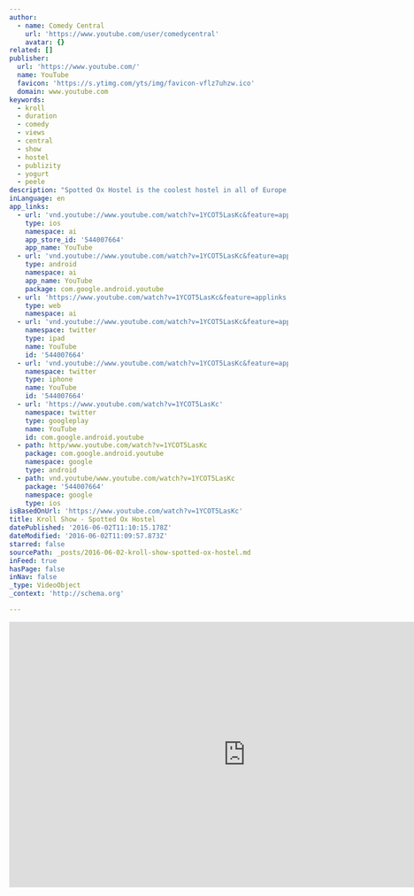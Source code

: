 ```yaml
---
author:
  - name: Comedy Central
    url: 'https://www.youtube.com/user/comedycentral'
    avatar: {}
related: []
publisher:
  url: 'https://www.youtube.com/'
  name: YouTube
  favicon: 'https://s.ytimg.com/yts/img/favicon-vflz7uhzw.ico'
  domain: www.youtube.com
keywords:
  - kroll
  - duration
  - comedy
  - views
  - central
  - show
  - hostel
  - publizity
  - yogurt
  - peele
description: "Spotted Ox Hostel is the coolest hostel in all of Europe, and the owners will show you everything you've ever wanted to know about visiting the continent. The Comedy Central app has full episodes of your favorite shows available now. http://on.cc.com/1e85GN8"
inLanguage: en
app_links:
  - url: 'vnd.youtube://www.youtube.com/watch?v=1YCOT5LasKc&feature=applinks'
    type: ios
    namespace: ai
    app_store_id: '544007664'
    app_name: YouTube
  - url: 'vnd.youtube://www.youtube.com/watch?v=1YCOT5LasKc&feature=applinks'
    type: android
    namespace: ai
    app_name: YouTube
    package: com.google.android.youtube
  - url: 'https://www.youtube.com/watch?v=1YCOT5LasKc&feature=applinks'
    type: web
    namespace: ai
  - url: 'vnd.youtube://www.youtube.com/watch?v=1YCOT5LasKc&feature=applinks'
    namespace: twitter
    type: ipad
    name: YouTube
    id: '544007664'
  - url: 'vnd.youtube://www.youtube.com/watch?v=1YCOT5LasKc&feature=applinks'
    namespace: twitter
    type: iphone
    name: YouTube
    id: '544007664'
  - url: 'https://www.youtube.com/watch?v=1YCOT5LasKc'
    namespace: twitter
    type: googleplay
    name: YouTube
    id: com.google.android.youtube
  - path: http/www.youtube.com/watch?v=1YCOT5LasKc
    package: com.google.android.youtube
    namespace: google
    type: android
  - path: vnd.youtube/www.youtube.com/watch?v=1YCOT5LasKc
    package: '544007664'
    namespace: google
    type: ios
isBasedOnUrl: 'https://www.youtube.com/watch?v=1YCOT5LasKc'
title: Kroll Show - Spotted Ox Hostel
datePublished: '2016-06-02T11:10:15.178Z'
dateModified: '2016-06-02T11:09:57.873Z'
starred: false
sourcePath: _posts/2016-06-02-kroll-show-spotted-ox-hostel.md
inFeed: true
hasPage: false
inNav: false
_type: VideoObject
_context: 'http://schema.org'

---
```

<iframe src="https://cdn.embedly.com/widgets/media.html?src=https%3A%2F%2Fwww.youtube.com%2Fembed%2F1YCOT5LasKc%3Ffeature%3Doembed&amp;url=http%3A%2F%2Fwww.youtube.com%2Fwatch%3Fv%3D1YCOT5LasKc&amp;image=https%3A%2F%2Fi.ytimg.com%2Fvi%2F1YCOT5LasKc%2Fhqdefault.jpg&amp;key=b7d04c9b404c499eba89ee7072e1c4f7&amp;type=text%2Fhtml&amp;schema=youtube" width="854" height="480" scrolling="no" frameborder="0" allowfullscreen="" style=""></iframe>